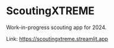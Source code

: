 # ScoutingXTREME

Work-in-progress scouting app for 2024.

Link: https://scoutingxtreme.streamlit.app
